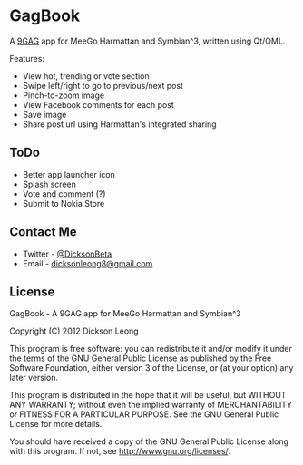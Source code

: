 GagBook
==========

A [9GAG](http://9gag.com) app for MeeGo Harmattan and Symbian^3, written using Qt/QML.

Features:
* View hot, trending or vote section
* Swipe left/right to go to previous/next post
* Pinch-to-zoom image
* View Facebook comments for each post
* Save image
* Share post url using Harmattan's integrated sharing

ToDo
---------
* Better app launcher icon
* Splash screen
* Vote and comment (?)
* Submit to Nokia Store

Contact Me
---------
* Twitter - [@DicksonBeta](http://twitter.com/DicksonBeta)
* Email - dicksonleong8@gmail.com

License
---------

GagBook - A 9GAG app for MeeGo Harmattan and Symbian^3

Copyright (C) 2012 Dickson Leong

This program is free software: you can redistribute it and/or modify it under
the terms of the GNU General Public License as published by the Free Software
Foundation, either version 3 of the License, or (at your option) any later version.

This program is distributed in the hope that it will be useful, but WITHOUT ANY WARRANTY;
without even the implied warranty of MERCHANTABILITY or FITNESS FOR A PARTICULAR PURPOSE.
See the GNU General Public License for more details.

You should have received a copy of the GNU General Public License along with this program.
If not, see http://www.gnu.org/licenses/.
